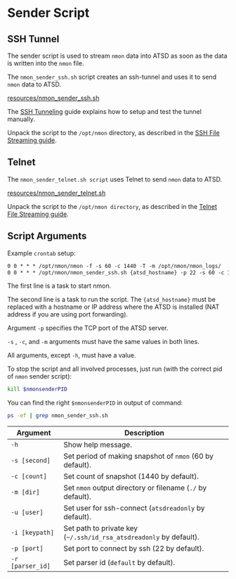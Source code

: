 # Sender Script

## SSH Tunnel

The sender script is used to stream `nmon` data into ATSD as soon as the data is written into the `nmon` file.

The `nmon_sender_ssh.sh` script creates an ssh-tunnel and uses it to send `nmon` data to ATSD.

[resources/nmon_sender_ssh.sh](https://github.com/axibase/nmon/blob/master/nmon_sender_ssh.sh)

The [SSH Tunneling](./ssh-tunneling.md) guide explains how to setup and test the tunnel manually.

Unpack the script to the `/opt/nmon` directory, as described in the [SSH File Streaming guide](file-streaming.md).

## Telnet

The `nmon_sender_telnet.sh script` uses Telnet to send `nmon` data to ATSD.

[resources/nmon_sender_telnet.sh](https://github.com/axibase/nmon/blob/master/nmon_sender_telnet.sh)

Unpack the script to the `/opt/nmon directory`, as described in the [Telnet File Streaming guide](file-streaming.md).

## Script Arguments

Example `crontab` setup:

```txt
0 0 * * * /opt/nmon/nmon -f -s 60 -c 1440 -T -m /opt/nmon/nmon_logs/
0 0 * * * /opt/nmon/nmon_sender_ssh.sh {atsd_hostname} -p 22 -s 60 -c 1440 -m /opt/nmon/nmon_logs/ -i /opt/nmon/id_rsa_atsdreadonly >>/opt/nmon/full.log 2>&1
```

The first line is a task to start nmon.

The second line is a task to run the script. The `{atsd_hostname}` must be replaced with a hostname or IP address where the ATSD is installed (NAT address if you are using port forwarding).

Argument `-p` specifies the TCP port of the ATSD server.

`-s` , `-c`, and `-m` arguments must have the same values in both lines.

All arguments, except `-h`, must have a value.

To stop the script and all involved processes, just run (with the correct pid of `nmon` sender script):

```sh
kill $nmonsenderPID
```

You can find the right `$nmonsenderPID` in output of command:

```sh
ps -ef | grep nmon_sender_ssh.sh
```

| Argument | Description |
| --- | --- |
|  `-h`  |  Show help message.  |
|  `-s [second]`  |  Set period of making snapshot of `nmon` (60 by default).  |
|  `-c [count]`  |  Set count of snapshot (1440 by default).  |
|  `-m [dir]`  |  Set `nmon` output directory or filename (`./` by default).  |
|  `-u [user]`  |  Set user for ssh-connect (`atsdreadonly` by default).  |
|  `-i [keypath]`  |  Set path to private key (`~/.ssh/id_rsa_atsdreadonly` by default).  |
|  `-p [port]`  |  Set port to connect by ssh (22 by default).  |
|  `-r [parser_id]`  |  Set parser id (`default` by default).  |
